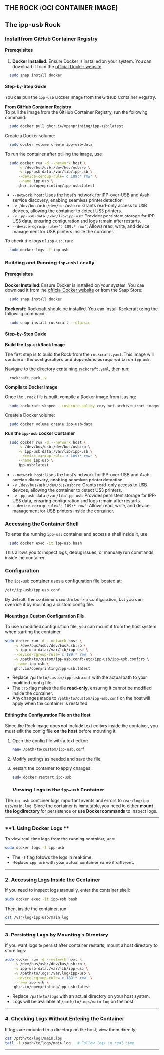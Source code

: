 ## THE ROCK (OCI CONTAINER IMAGE)

## The ipp-usb Rock

### Install from GitHub Container Registry
#### Prerequisites

1. **Docker Installed**: Ensure Docker is installed on your system. You can download it from the [official Docker website](https://www.docker.com/get-started).
```sh
  sudo snap install docker
```

#### Step-by-Step Guide

You can pull the `ipp-usb` Docker image from the GitHub Container Registry.

**From GitHub Container Registry** <br>
To pull the image from the GitHub Container Registry, run the following command:
```sh
  sudo docker pull ghcr.io/openprinting/ipp-usb:latest
```

Create a Docker volume:
```sh
  sudo docker volume create ipp-usb-data
```

To run the container after pulling the image, use:
```sh
  sudo docker run -d --network host \
      -v /dev/bus/usb:/dev/bus/usb:ro \
      -v ipp-usb-data:/var/lib/ipp-usb \
      --device-cgroup-rule='c 189:* rmw' \
      --name ipp-usb \
      ghcr.io/openprinting/ipp-usb:latest
```
- `--network host`: Uses the host’s network for IPP-over-USB and Avahi service discovery, enabling seamless printer detection.
- `-v /dev/bus/usb:/dev/bus/usb:ro`: Grants read-only access to USB devices, allowing the container to detect USB printers.
- `-v ipp-usb-data:/var/lib/ipp-usb`: Provides persistent storage for IPP-USB data, ensuring configuration and logs remain after restarts.
- `--device-cgroup-rule='c 189:* rmw'`: Allows read, write, and device management for USB printers inside the container.

To check the logs of `ipp-usb`, run:
```sh
  sudo docker logs -f ipp-usb
```

### Building and Running `ipp-usb` Locally

#### Prerequisites

**Docker Installed**: Ensure Docker is installed on your system. You can download it from the [official Docker website](https://www.docker.com/get-started) or from the Snap Store:
```sh
  sudo snap install docker
```

**Rockcraft**: Rockcraft should be installed. You can install Rockcraft using the following command:
```sh
  sudo snap install rockcraft --classic
```

#### Step-by-Step Guide

**Build the `ipp-usb` Rock Image**

The first step is to build the Rock from the `rockcraft.yaml`. This image will contain all the configurations and dependencies required to run `ipp-usb`.

Navigate to the directory containing `rockcraft.yaml`, then run:
```sh
  rockcraft pack -v
```

**Compile to Docker Image**

Once the `.rock` file is built, compile a Docker image from it using:
```sh
  sudo rockcraft.skopeo --insecure-policy copy oci-archive:<rock_image> docker-daemon:ipp-usb:latest
```

Create a Docker volume:
```sh
  sudo docker volume create ipp-usb-data
```

**Run the `ipp-usb` Docker Container**

```sh
  sudo docker run -d --network host \
      -v /dev/bus/usb:/dev/bus/usb:ro \
      -v ipp-usb-data:/var/lib/ipp-usb \
      --device-cgroup-rule='c 189:* rmw' \
      --name ipp-usb \
      ipp-usb:latest
```
- `--network host`: Uses the host’s network for IPP-over-USB and Avahi service discovery, enabling seamless printer detection.
- `-v /dev/bus/usb:/dev/bus/usb:ro`: Grants read-only access to USB devices, allowing the container to detect USB printers.
- `-v ipp-usb-data:/var/lib/ipp-usb`: Provides persistent storage for IPP-USB data, ensuring configuration and logs remain after restarts.
- `--device-cgroup-rule='c 189:* rmw'`: Allows read, write, and device management for USB printers inside the container.

### Accessing the Container Shell

To enter the running `ipp-usb` container and access a shell inside it, use:
```sh
  sudo docker exec -it ipp-usb bash
```
This allows you to inspect logs, debug issues, or manually run commands inside the container.


### Configuration  

The `ipp-usb` container uses a configuration file located at:  
```sh
/etc/ipp-usb/ipp-usb.conf
```
By default, the container uses the built-in configuration, but you can override it by mounting a custom config file.

#### **Mounting a Custom Configuration File**  
To use a modified configuration file, you can mount it from the host system when starting the container:  
```sh
sudo docker run -d --network host \
    -v /dev/bus/usb:/dev/bus/usb:ro \
    -v ipp-usb-data:/var/lib/ipp-usb \
    --device-cgroup-rule='c 189:* rmw' \
    -v /path/to/custom/ipp-usb.conf:/etc/ipp-usb/ipp-usb.conf:ro \
    --name ipp-usb \
    ghcr.io/openprinting/ipp-usb:latest
```
- Replace `/path/to/custom/ipp-usb.conf` with the actual path to your modified config file.  
- The `:ro` flag makes the file **read-only**, ensuring it cannot be modified inside the container.  
- Any changes made to `/path/to/custom/ipp-usb.conf` on the host will apply when the container is restarted.

#### **Editing the Configuration File on the Host**  
Since the Rock image does not include text editors inside the container, you must edit the config file **on the host** before mounting it.  
1. Open the config file with a text editor:  
   ```sh
   nano /path/to/custom/ipp-usb.conf
   ```
2. Modify settings as needed and save the file.  
3. Restart the container to apply changes:  
   ```sh
   sudo docker restart ipp-usb
   ```

   ### **Viewing Logs in the `ipp-usb` Container**  

The `ipp-usb` container logs important events and errors to `/var/log/ipp-usb/main.log`. Since the container is immutable, you need to either **mount the log directory** for persistence or **use Docker commands** to inspect logs.  

---

### **1. Using Docker Logs **  
To view real-time logs from the running container, use:  
```sh
sudo docker logs -f ipp-usb
```
- The `-f` flag follows the logs in real-time.  
- Replace `ipp-usb` with your actual container name if different.  

---

### **2. Accessing Logs Inside the Container**  
If you need to inspect logs manually, enter the container shell:  
```sh
sudo docker exec -it ipp-usb bash
```
Then, inside the container, run:  
```sh
cat /var/log/ipp-usb/main.log
```

---

### **3. Persisting Logs by Mounting a Directory**  
If you want logs to persist after container restarts, mount a host directory to store logs:  
```sh
sudo docker run -d --network host \
    -v /dev/bus/usb:/dev/bus/usb:ro \
    -v ipp-usb-data:/var/lib/ipp-usb \
    -v /path/to/logs:/var/log/ipp-usb \
    --device-cgroup-rule='c 189:* rmw' \
    --name ipp-usb \
    ghcr.io/openprinting/ipp-usb:latest
```
- Replace `/path/to/logs` with an actual directory on your host system.  
- Logs will be available at `/path/to/logs/main.log` on the host.  

---

### **4. Checking Logs Without Entering the Container**  
If logs are mounted to a directory on the host, view them directly:  
```sh
cat /path/to/logs/main.log
tail -f /path/to/logs/main.log   # Follow logs in real-time
```

---
